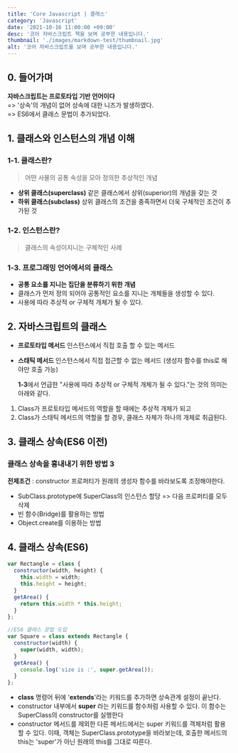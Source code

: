 ```yaml
---
title: 'Core Javascript | 클래스'
category: 'Javascript'
date: '2021-10-16 11:00:00 +09:00'
desc: '코어 자바스크립트 책을 보며 공부한 내용입니다.'
thumbnail: './images/markdown-test/thumbnail.jpg'
alt: '코어 자바스크립트를 보며 공부한 내용입니다.'
---
```


## 0. 들어가며

**자바스크립트는 프로토타입 기반 언어이다** <br/>
=> '상속'의 개념이 없어 상속에 대한 니즈가 발생하였다. <br/>
=> ES6에서 클래스 문법이 추가되었다.

## 1. 클래스와 인스턴스의 개념 이해

### 1-1. 클래스란?

> 어떤 사물의 공통 속성을 모아 정의한 추상적인 개념

- **상위 클래스(superclass)**
  같은 클래스에서 상위(superior)의 개념을 갖는 것
- **하위 클래스(subclass)**
  상위 클래스의 조건을 충족하면서 더욱 구체적인 조건이 추가된 것

### 1-2. 인스턴스란?

> 클래스의 속성이지니는 구체적인 사례

### 1-3. 프로그래밍 언어에서의 클래스

- **공통 요소를 지니는 집단을 분류하기 위한 개념**
- 클래스가 먼저 정의 되어야 공통적인 요소를 지니는 개체들을 생성할 수 있다.
- 사용에 따라 추상적 or 구체적 개체가 될 수 있다.

## 2. 자바스크립트의 클래스

- **프로토타입 메서드**
  인스턴스에서 직접 호출 할 수 있는 메서드
- **스태틱 메서드**
  인스턴스에서 직접 접근할 수 없는 메서드
  (생성자 함수를 this로 해야만 호출 가능)

  **1-3**에서 언급한 "사용에 따라 추상적 or 구체적 개체가 될 수 있다."는 것의 의미는 아래와 같다.

1.  Class가 프로토타입 메서드의 역할을 할 때에는 추상적 개체가 되고
2.  Class가 스태틱 메서드의 역할을 할 경우, 클래스 자체가 하나의 개체로 취급된다.

## 3. 클래스 상속(ES6 이전)

### 클래스 상속을 흉내내기 위한 방법 3

**전제조건** : constructor 프로퍼티가 원래의 생성자 함수를 바라보도록 조정해야한다.

- SubClass.prototype에 SuperClass의 인스턴스 할당 => 다음 프로퍼티를 모두 삭제
- 빈 함수(Bridge)를 활용하는 방법
- Object.create를 이용하는 방법

## 4. 클래스 상속(ES6)

```javascript
var Rectangle = class {
  constructor(width, height) {
    this.width = width;
    this.height = height;
  }
  getArea() {
    return this.width * this.height;
  }
};

//ES6 클래스 문법 도입
var Square = class extends Rectangle {
  constructor(width) {
    super(width, width);
  }
  getArea() {
    console.log('size is :', super.getArea());
  }
};
```

- **class** 명령어 뒤에 '**extends**'라는 키워드를 추가하면 상속관계 설정이 끝난다.
- constructor 내부에서 **super** 라는 키워드를 함수처럼 사용할 수 있다. 이 함수는 SuperClass의 constructor를 실행한다
- constructor 메서드를 제외한 다른 메서드에서는 super 키워드를 객체처럼 활용할 수 있다. 이때, 객체는 SuperClass.prototype을 바라보는데, 호출한 메서드의 this는 'super'가 아닌 원래의 this를 그대로 따른다.
